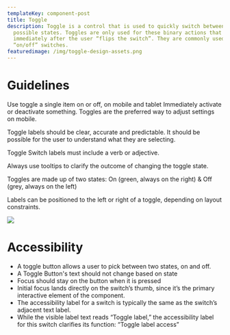 ```yaml
---
templateKey: component-post
title: Toggle
description: Toggle is a control that is used to quickly switch between two
  possible states. Toggles are only used for these binary actions that occur
  immediately after the user “flips the switch”. They are commonly used for
  “on/off” switches.
featuredimage: /img/toggle-design-assets.png
---
```

# **Guidelines**

Use toggle a single item on or off, on mobile and tablet Immediately activate or deactivate something. Toggles are the preferred way to adjust settings on mobile.

Toggle labels should be clear, accurate and predictable. It should be possible for the user to understand what they are selecting.

Toggle Switch labels must include a verb or adjective.

 Always use tooltips to clarify the outcome of changing the toggle state.

Toggles are made up of two states: On (green, always on the right) & Off (grey, always on the left)

Labels can be positioned to the left or right of a toggle, depending on layout constraints.

![](/img/toogle.png)

# **Accessibility**

* A toggle button allows a user to pick between two states, on and off.
* A Toggle Button's text should not change based on state
* Focus should stay on the button when it is pressed
* Initial focus lands directly on the switch’s thumb, since it’s the primary interactive element of the component.
* The accessibility label for a switch is typically the same as the switch’s adjacent text label.
* While the visible label text reads “Toggle label,” the accessibility label for this switch clarifies its function: “Toggle label access”
